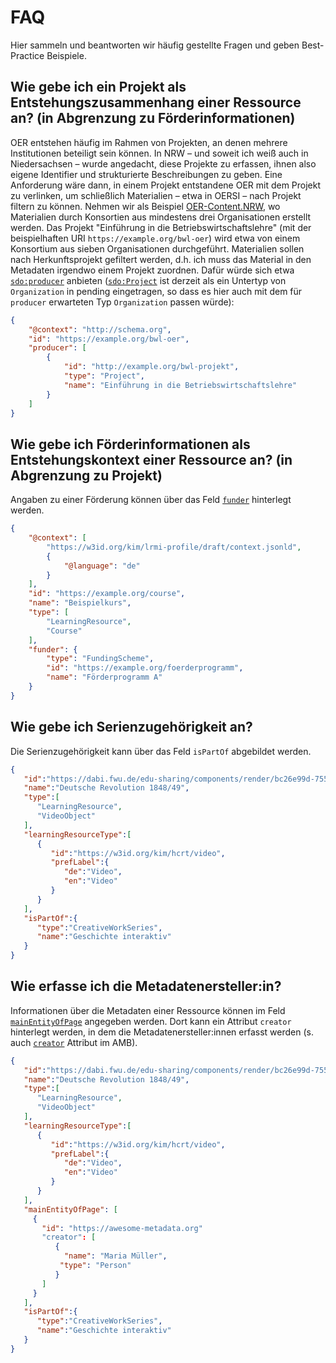 # FAQ

Hier sammeln und beantworten wir häufig gestellte Fragen und geben Best-Practice Beispiele.

## Wie gebe ich ein Projekt als Entstehungszusammenhang einer Ressource an? (in Abgrenzung zu Förderinformationen)

OER entstehen häufig im Rahmen von Projekten, an denen mehrere Institutionen beteiligt sein können. In NRW – und soweit ich weiß auch in Niedersachsen – wurde angedacht, diese Projekte zu erfassen, ihnen also eigene Identifier und strukturierte Beschreibungen zu geben. Eine Anforderung wäre dann, in einem Projekt entstandene OER mit dem Projekt zu verlinken, um schließlich Materialien – etwa in OERSI – nach Projekt filtern zu können.
Nehmen wir als Beispiel [OER-Content.NRW](https://www.dh.nrw/kooperationen/OER-Content.nrw-42), wo Materialien durch Konsortien aus mindestens drei Organisationen erstellt werden. Das Projekt "Einführung in die Betriebswirtschaftslehre" (mit der beispielhaften URI `https://example.org/bwl-oer`) wird etwa von einem Konsortium aus sieben Organisationen durchgeführt.
Materialien sollen nach Herkunftsprojekt gefiltert werden, d.h. ich muss das Material in den Metadaten irgendwo einem Projekt zuordnen. Dafür würde sich etwa [`sdo:producer`](https://schema.org/producer) anbieten ([`sdo:Project`](https://schema.org/Project) ist derzeit als ein Untertyp von `Organization` in pending eingetragen, so dass es hier auch mit dem für `producer` erwarteten Typ `Organization` passen würde):

```json
{
    "@context": "http://schema.org",
    "id": "https://example.org/bwl-oer",
    "producer": [
        {
            "id": "http://example.org/bwl-projekt",
            "type": "Project",
            "name": "Einführung in die Betriebswirtschaftslehre"
        }
    ]
}
```

## Wie gebe ich Förderinformationen als Entstehungskontext einer Ressource an? (in Abgrenzung zu Projekt)

Angaben zu einer Förderung können über das Feld [`funder`](https://dini-ag-kim.github.io/amb/latest/#funder) hinterlegt werden.

```json
{
    "@context": [
        "https://w3id.org/kim/lrmi-profile/draft/context.jsonld",
        {
            "@language": "de"
        }
    ],
    "id": "https://example.org/course",
    "name": "Beispielkurs",
    "type": [
        "LearningResource",
        "Course"
    ],
    "funder": {
        "type": "FundingScheme",
        "id": "https://example.org/foerderprogramm",
        "name": "Förderprogramm A"
    }
}
```


## Wie gebe ich Serienzugehörigkeit an?

Die Serienzugehörigkeit kann über das Feld `isPartOf` abgebildet werden.

```json
{
   "id":"https://dabi.fwu.de/edu-sharing/components/render/bc26e99d-755b-4970-a22d-67fbc875a734",
   "name":"Deutsche Revolution 1848/49",
   "type":[
      "LearningResource",
      "VideoObject"
   ],
   "learningResourceType":[
      {
         "id":"https://w3id.org/kim/hcrt/video",
         "prefLabel":{
            "de":"Video",
            "en":"Video"
         }
      }
   ],
   "isPartOf":{
      "type":"CreativeWorkSeries",
      "name":"Geschichte interaktiv"
   }
}
```

## Wie erfasse ich die Metadatenersteller:in?

Informationen über die Metadaten einer Ressource können im Feld [`mainEntityOfPage`](https://dini-ag-kim.github.io/amb/latest/#mainentityofpage) angegeben werden.
Dort kann ein Attribut `creator` hinterlegt werden, in dem die Metadatenersteller:innen erfasst werden (s. auch [`creator`](https://dini-ag-kim.github.io/amb/latest/#creator) Attribut im AMB).

```json
{
   "id":"https://dabi.fwu.de/edu-sharing/components/render/bc26e99d-755b-4970-a22d-67fbc875a734",
   "name":"Deutsche Revolution 1848/49",
   "type":[
      "LearningResource",
      "VideoObject"
   ],
   "learningResourceType":[
      {
         "id":"https://w3id.org/kim/hcrt/video",
         "prefLabel":{
            "de":"Video",
            "en":"Video"
         }
      }
   ],
   "mainEntityOfPage": [
     {
       "id": "https://awesome-metadata.org"
       "creator": [
          {
            "name": "Maria Müller",
           "type": "Person"
          } 
       ]
     }
   ],
   "isPartOf":{
      "type":"CreativeWorkSeries",
      "name":"Geschichte interaktiv"
   }
}



```

